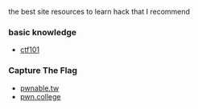 the best site resources to learn hack that I recommend

### basic knowledge
- <a href="ctf101.org">ctf101</a>

### Capture The Flag
- <a href="pwnable.tw">pwnable.tw</a>
- <a href="pwn.college">pwn.college</a>
